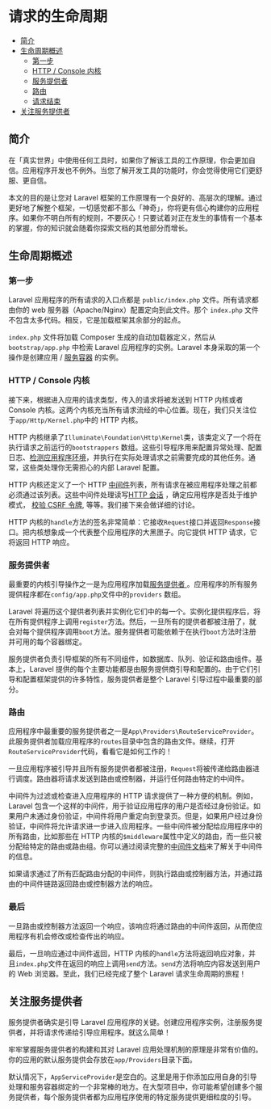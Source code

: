 
# 请求的生命周期

- [简介](#introduction)
- [生命周期概述](#lifecycle-overview)
    - [第一步](#first-steps)
    - [HTTP / Console 内核](#http-console-kernels)
    - [服务提供者](#service-providers)
    - [路由](#routing)
    - [请求结束](#finishing-up)
- [关注服务提供者](#focus-on-service-providers)

<a name="introduction"></a>
## 简介

在「真实世界」中使用任何工具时，如果你了解该工具的工作原理，你会更加自信。应用程序开发也不例外。当您了解开发工具的功能时，你会觉得使用它们更舒服、更自信。

本文的目的是让您对 Laravel 框架的工作原理有一个良好的、高层次的理解。通过更好地了解整个框架，一切感觉都不那么「神奇」，你将更有信心构建你的应用程序。如果你不明白所有的规则，不要灰心！只要试着对正在发生的事情有一个基本的掌握，你的知识就会随着你探索文档的其他部分而增长。

<a name="lifecycle-overview"></a>
## 生命周期概述

<a name="first-steps"></a>
### 第一步

Laravel 应用程序的所有请求的入口点都是 `public/index.php` 文件。所有请求都由你的 web 服务器（Apache/Nginx）配置定向到此文件。那个 `index.php` 文件不包含太多代码。相反，它是加载框架其余部分的起点。

`index.php` 文件将加载 Composer 生成的自动加载器定义，然后从 `bootstrap/app.php` 中检索 Laravel 应用程序的实例。Laravel 本身采取的第一个操作是创建应用 / [服务容器](/docs/laravel/10.x/container) 的实例。



<a name="http-console-kernels"></a>
### HTTP / Console 内核

接下来，根据进入应用的请求类型，传入的请求将被发送到 HTTP 内核或者 Console 内核。这两个内核充当所有请求流经的中心位置。现在，我们只关注位于`app/Http/Kernel.php`中的 HTTP 内核。

HTTP 内核继承了`Illuminate\Foundation\Http\Kernel`类，该类定义了一个将在执行请求之前运行的`bootstrappers` 数组。这些引导程序用来配置异常处理、配置日志、[检测应用程序环境](/docs/laravel/10.x/configuration#environment-configuration)，并执行在实际处理请求之前需要完成的其他任务。通常，这些类处理你无需担心的内部 Laravel 配置。

HTTP 内核还定义了一个 HTTP [中间件](/docs/laravel/10.x/middleware)列表，所有请求在被应用程序处理之前都必须通过该列表。这些中间件处理读写[HTTP 会话](/docs/laravel/10.x/session) ，确定应用程序是否处于维护模式， [校验 CSRF 令牌](/docs/laravel/10.x/csrf), 等等。我们接下来会做详细的讨论。

HTTP 内核的`handle`方法的签名非常简单：它接收`Request`接口并返回`Response`接口。把内核想象成一个代表整个应用程序的大黑匣子。向它提供 HTTP 请求，它将返回 HTTP 响应。

<a name="service-providers"></a>
### 服务提供者

最重要的内核引导操作之一是为应用程序加载[服务提供者 ](/docs/laravel/10.x/providers)。应用程序的所有服务提供程序都在`config/app.php`文件中的`providers` 数组。



Laravel 将遍历这个提供者列表并实例化它们中的每一个。实例化提供程序后，将在所有提供程序上调用`register`方法。然后，一旦所有的提供者都被注册了，就会对每个提供程序调用`boot`方法。服务提供者可能依赖于在执行`boot`方法时注册并可用的每个容器绑定。

服务提供者负责引导框架的所有不同组件，如数据库、队列、验证和路由组件。基本上，Laravel 提供的每个主要功能都是由服务提供商引导和配置的。由于它们引导和配置框架提供的许多特性，服务提供者是整个 Laravel 引导过程中最重要的部分。

<a name="routing"></a>
### 路由

应用程序中最重要的服务提供者之一是`App\Providers\RouteServiceProvider`。此服务提供者加载应用程序的`routes`目录中包含的路由文件。继续，打开`RouteServiceProvider`代码，看看它是如何工作的！

一旦应用程序被引导并且所有服务提供者都被注册，`Request`将被传递给路由器进行调度。路由器将请求发送到路由或控制器，并运行任何路由特定的中间件。

中间件为过滤或检查进入应用程序的 HTTP 请求提供了一种方便的机制。例如，Laravel 包含一个这样的中间件，用于验证应用程序的用户是否经过身份验证。如果用户未通过身份验证，中间件将用户重定向到登录页。但是，如果用户经过身份验证，中间件将允许请求进一步进入应用程序。一些中间件被分配给应用程序中的所有路由，比如那些在 HTTP 内核的`$middleware`属性中定义的路由，而一些只被分配给特定的路由或路由组。你可以通过阅读完整的[中间件文档](/docs/laravel/10.x/middleware)来了解关于中间件的信息。


如果请求通过了所有匹配路由分配的中间件，则执行路由或控制器方法，并通过路由的中间件链路返回路由或控制器方法的响应。

<a name="finishing-up"></a>
### 最后

一旦路由或控制器方法返回一个响应，该响应将通过路由的中间件返回，从而使应用程序有机会修改或检查传出的响应。

最后，一旦响应通过中间件返回，HTTP 内核的`handle`方法将返回响应对象，并且`index.php`文件在返回的响应上调用`send`方法。`send`方法将响应内容发送到用户的 Web 浏览器。至此，我们已经完成了整个 Laravel 请求生命周期的旅程！

<a name="focus-on-service-providers"></a>
## 关注服务提供者

服务提供者确实是引导 Laravel 应用程序的关键。创建应用程序实例，注册服务提供者，并将请求传递给引导应用程序。就这么简单！

牢牢掌握服务提供者的构建和其对 Laravel 应用处理机制的原理是非常有价值的。你的应用的默认服务提供会存放在`app/Providers`目录下面。

默认情况下，`AppServiceProvider`是空白的。这里是用于你添加应用自身的引导处理和服务容器绑定的一个非常棒的地方。在大型项目中，你可能希望创建多个服务提供者，每个服务提供者都为应用程序使用的特定服务提供更细粒度的引导。

